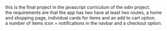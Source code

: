 this is the final project in the javascript curriculum of the odin project. <br>
the requirements are that the app has two have at least two routes, a home and shopping page, individual cards for items and an add to cart option. <br>
a number of items icon + notifications in the navbar and a checkout option. 
